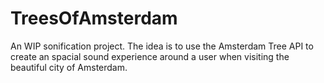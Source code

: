# TreesOfAmsterdam
An WIP sonification project. The idea is to use the Amsterdam Tree API to create an spacial sound experience around a user when visiting the beautiful city of Amsterdam.
